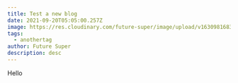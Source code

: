 ```yaml
---
title: Test a new blog
date: 2021-09-20T05:05:00.257Z
image: https://res.cloudinary.com/future-super/image/upload/v1630981683/panels2.png
tags:
  - anothertag
author: Future Super
description: desc
---
```

Hello